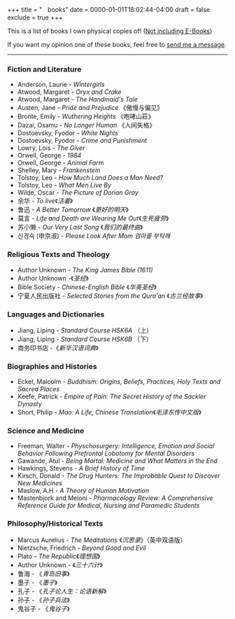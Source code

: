 +++
title = "ㅤbooks"
date = 0000-01-01T18:02:44-04:00
draft = false
exclude = true
+++

This is a list of books I own physical copies of! ([Not including E-Books](/ebooks-h))

If you want my opinion one of these books, feel free to [send me a message](/contact).

***

### Fiction and Literature
- Anderson, Laurie - *Wintergirls*
- Atwood, Margaret - *Oryx and Crake*
- Atwood, Margaret - *The Handmaid's Tale*
- Austen, Jane - *Pride and Prejudice* 《傲慢与偏见》
- Bronte, Emily - *Wuthering Heights* 《咆哮山莊》
- Dazai, Osamu - *No Longer Human* 《人间失格》
- Dostoevsky, Fyodor - *White Nights*
- Dostoevsky, Fyodor - *Crime and Punishment*
- Lowry, Lois - *The Giver*
- Orwell, George - *1984*
- Orwell, George - *Animal Farm*
- Shelley, Mary - *Frankenstein*
- Tolstoy, Leo - *How Much Land Does a Man Need?*
- Tolstoy, Leo - *What Men Live By*
- Wilde, Oscar - *The Picture of Dorian Gray*
- 余华 - *To live*《*活着*》
- 鲁迅 - *A Better Tomorrow* 《*更好的明天*》
- 莫言 - *Life and Death are Wearing Me Out*《*生死疲劳*》
- 苏小懒 - *Our Very Last Song* 《*我们的最终曲*》
- 신경숙 (申京淑) - *Please Look After Mom 엄마를 부탁해*

### Religious Texts and Theology
- Author Unknown - *The King James Bible (1611)*
- Author Unknown -《*圣经*》
- Bible Society - *Chinese-English Bible* 《*华英圣经*》
- 宁夏人民出版社 - *Selected Stories from the Qura'an* 《*古兰经故事*》 

### Languages and Dictionaries
- Jiang, Liping - *Standard Course HSK6A* （上）
- Jiang, Liping - *Standard Course HSK6B* （下）
- 商务印书店 -《*新华汉语词典*》

### Biographies and Histories
- Eckel, Malcolm - *Buddhism: Origins, Beliefs, Practices, Holy Texts and Sacred Places*
- Keefe, Patrick - *Empire of Pain: The Secret History of the Sackler Dynasty*
- Short, Philip - *Mao: A Life, Chinese Translation*《*毛泽东传中文版*》

### Science and Medicine
- Freeman, Walter - *Physchosurgery:  Intelligence, Emotion and Social Behavior Following Prefrontal Lobotomy for Mental Disorders*
- Gawande, Atul - *Being Mortal: Medicine and What Matters in the End*
- Hawkings, Stevens - *A Brief History of Time*
- Kirsch, Donald - *The Drug Hunters: The Improbable Quest to Discover New Medicines*
- Maslow, A.H - *A Theory of Human Motivation*
- Mastenbjork and Meloni - *Pharmacology Review: A Comprehensive Reference Guide for Medical, Nursing and Paramedic Students*

### Philosophy/Historical Texts
- Marcus Aurelius - *The Meditations* 《*沉思录*》（英中双语版）
- Nietzsche, Friedrich - *Beyond Good and Evil*
- Plato - *The Republic*《*理想国*》
- Author Unknown - 《*三十六计*》
- 鲁海 - 《*青岛旧事*》
- 墨子 - 《*墨子*》
- 孔子 - 《*孔子论人生：论语新解*》
- 孙子 - 《*孙子兵法*》
- 鬼谷子 - 《*鬼谷子*》
